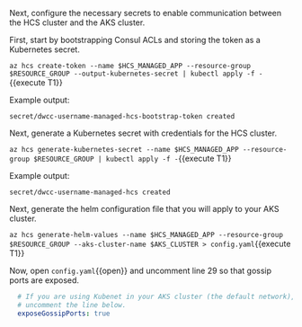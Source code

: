 Next, configure the necessary secrets to enable communication
between the HCS cluster and the AKS cluster.

First, start by bootstrapping Consul ACLs and storing the token
as a Kubernetes secret.

`az hcs create-token --name $HCS_MANAGED_APP --resource-group $RESOURCE_GROUP --output-kubernetes-secret | kubectl apply -f -`{{execute T1}}

Example output:

```plaintext
secret/dwcc-username-managed-hcs-bootstrap-token created
```

Next, generate a Kubernetes secret with credentials for the HCS cluster.

`az hcs generate-kubernetes-secret --name $HCS_MANAGED_APP --resource-group $RESOURCE_GROUP | kubectl apply -f -`{{execute T1}}

Example output:

```plaintext
secret/dwcc-username-managed-hcs created
```

Next, generate the helm configuration file that you will apply to your AKS cluster.

`az hcs generate-helm-values --name $HCS_MANAGED_APP --resource-group $RESOURCE_GROUP --aks-cluster-name $AKS_CLUSTER > config.yaml`{{execute T1}}

Now, open `config.yaml`{{open}} and uncomment line 29 so that gossip ports are exposed.

```yaml
  # If you are using Kubenet in your AKS cluster (the default network),
  # uncomment the line below.
  exposeGossipPorts: true
```
